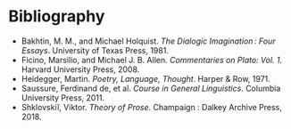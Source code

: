 # Bibliography

- Bakhtin, M. M., and Michael Holquist. *The Dialogic Imagination : Four Essays*. University of Texas Press, 1981.
- Ficino, Marsilio, and Michael J. B. Allen. *Commentaries on Plato: Vol. 1.* Harvard University Press, 2008.
- Heidegger, Martin. *Poetry, Language, Thought*. Harper & Row, 1971.
- Saussure, Ferdinand de, et al. *Course in General Linguistics*. Columbia University Press, 2011.
- Shklovskiĭ, Viktor. *Theory of Prose*. Champaign : Dalkey Archive Press, 2018.









